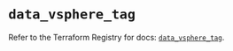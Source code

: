 # `data_vsphere_tag`

Refer to the Terraform Registry for docs: [`data_vsphere_tag`](https://registry.terraform.io/providers/hashicorp/vsphere/2.9.1/docs/data-sources/tag).
